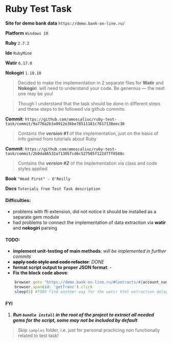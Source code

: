 # Ruby Test Task

**Site for demo bank data** `https://demo.bank-on-line.ru/`

**Platform** `Windows 10`

**Ruby** `2.7.2`

**Ide** `RubyMine`

**Watir** `6.17.0`

**Nokogiri** `1.10.10`


> Decided to make the implementation in 2 separate files for **Watir** and **Nokogiri**.
> will need to understand your code. Be generous — the next one may be you!

>Though I understand that the task should be done in different steps and these steps to be followed via github commits.


**Commit**: `https://github.com/amoscaliuc/ruby-test-task/commit/9a776a2b3a9912e36be78511181c7617138eec30`
> Contains the _**version #1**_ of the implementation, just on the basis of info gained from tutorials about Ruby

**Commit**: `https://github.com/amoscaliuc/ruby-test-task/commit/2b0da86532af1305fcd6c527505f122d7ff0588c`
> Contains the _**version #2**_ of the implementation via class and code styles applied

**Book** `"Head First" - O'Reilly`

**Docs** `Tutorials from Test Task description`


#### Difficulties:
* problems with ffi extension, did not notice it should be installed as a separate gem module
* had problems to connect the implementation of data extraction via **watir** and **nokogiri** parsing


#### TODO:
* **implement unit-testing of main methods**: _will be implemented in further commits_
* **~~apply code style and code refactor~~**: _DONE_
* **format script output to proper JSON format**: -
* **Fix the block code above**: 
```ruby 
    browser.goto "https://demo.bank-on-line.ru/#Contracts/#{account_number}/Transactions"
    browser.span(id: 'getTranz').click
    sleep(5) #TODO find another way for the watir html extraction delay
```

#### FYI
1. **_Run `bundle install` in the root of the project to extract all needed gems for the script, some may not be included by default_**

> Skip `samples` folder, i.e. just for personal practicing non functionally related to test task!